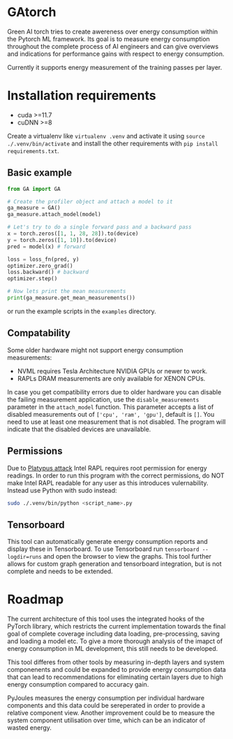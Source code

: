 # GAtorch

Green AI torch tries to create awereness over energy consumption within the Pytorch ML framework. Its goal is to measure energy consumption throughout the complete process of AI engineers and can give overviews and indications for performance gains with respect to energy consumption. 

Currently it supports energy measurement of the training passes per layer. 

# Installation requirements
- cuda >=11.7
- cuDNN >=8

Create a virtualenv like `virtualenv .venv` and activate it using `source ./.venv/bin/activate` and install the other requirements with `pip install requirements.txt`.

## Basic example
```python
from GA import GA

# Create the profiler object and attach a model to it
ga_measure = GA()
ga_measure.attach_model(model)

# Let's try to do a single forward pass and a backward pass
x = torch.zeros([1, 1, 28, 28]).to(device)
y = torch.zeros([1, 10]).to(device)
pred = model(x) # forward

loss = loss_fn(pred, y)
optimizer.zero_grad()
loss.backward() # backward
optimizer.step()

# Now lets print the mean measurements
print(ga_measure.get_mean_measurements())
```

or run the example scripts in the `examples` directory.

## Compatability

Some older hardware might not support energy consumption measurements:
- NVML requires Tesla Architecture NVIDIA GPUs or newer to work.
- RAPLs DRAM measurements are only available for XENON CPUs. 

In case you get compatibility errors due to older hardware you can disable the failing measurement application, use the `disable_measurements` parameter in the `attach_model` function. This parameter accepts a list of disabled measurements out of `['cpu', 'ram', 'gpu']`, default is `[]`. You need to use at least one measurement that is not disabled. The program will indicate that the disabled devices are unavailable. 

## Permissions
<!-- In case you get a permission error, run:
```bash
sudo chmod -R a+r /sys/class/powercap/intel-rapl
``` 
DONT DO THIS, THIS IS A SECURITY VULNERABILITY
-->
Due to [Platypus attack](https://platypusattack.com) Intel RAPL requires root permission for energy readings. In order to run this program with the correct permissions, do NOT make Intel RAPL readable for any user as this introduces vulernability. Instead use Python with sudo instead:
```bash
sudo ./.venv/bin/python <script_name>.py
```

## Tensorboard
This tool can automatically generate energy consumption reports and display these in Tensorboard. To use Tensorboard run `tensorboard --logdir=runs` and open the browser to view the graphs. This tool further allows for custom graph generation and tensorboard integration, but is not complete and needs to be extended.  

# Roadmap

The current architecture of this tool uses the integrated hooks of the PyTorch library, which restricts the current implementation towards the final goal of complete coverage including data loading, pre-processing, saving and loading a model etc. To give a more thorough analysis of the imapct of energy consumption in ML development, this still needs to be developed.

This tool differes from other tools by measuring in-depth layers and system componenents and could be expanded to provide energy consumption data that can lead to recommendations for eliminating certain layers due to high energy consumption compared to accuracy gain. 

PyJoules measures the energy consumption per individual hardware components and this data could be sereperated in order to provide a relative component view. Another improvement could be to measure the system component utilisation over time, which can be an indicator of wasted energy. 

